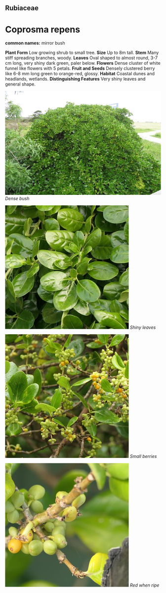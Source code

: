 ## Rubiaceae
# Coprosma repens
**common names:** mirror bush

**Plant Form** Low growing shrub to small tree. **Size** Up to 8m tall. **Stem** Many stiff spreading branches, woody. **Leaves** Oval shaped to almost round, 3-7 cm long, very shiny dark green, paler below. **Flowers** Dense cluster of white funnel like flowers with 5 petals. **Fruit and Seeds** Densely clustered berry like 6-8 mm long green to orange-red, glossy. **Habitat** Coastal dunes and headlands, wetlands. **Distinguishing Features** Very shiny leaves and general shape.


![Dense bush](4609_IMG_0058.jpg)
   *Dense bush* 

![Shiny leaves](80504_P1055151.jpg)
   *Shiny leaves* 

![Small berries](79247_P1088228.jpg)
   *Small berries* 

![Red when ripe](80519_P1055355.jpg)
   *Red when ripe* 

